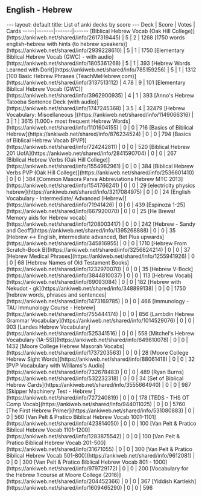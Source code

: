 <h2>English  -  Hebrew</h2>
---
layout: default
title: List of anki decks by score
---
Deck | Score | Votes | Cards
-----|-------|-------|------
[Biblical Hebrew Vocab (Oak Hill College)](https://ankiweb.net/shared/info/2617319445) | 5 | 2 | 1268
[1750 words english-hebrew with hints (to hebrew speakers)](https://ankiweb.net/shared/info/2939228610) | 5 | 1 | 1750
[Elementary Biblical Hebrew Vocab (GWC) - with audio](https://ankiweb.net/shared/info/1805361268) | 5 | 1 | 393
[Hebrew Words Learned with Dorit](https://ankiweb.net/shared/info/785159256) | 5 | 1 | 1312
[100 Basic Hebrew Phrases (TeachMeHebrew.com)](https://ankiweb.net/shared/info/3137513112) | 4.78 | 9 | 101
[Elementary Biblical Hebrew Vocab (GWC)](https://ankiweb.net/shared/info/3962900935) | 4 | 1 | 393
[Anno's Hebrew Tatoeba Sentence Deck (with audio)](https://ankiweb.net/shared/info/1747245368) | 3.5 | 4 | 32479
[Hebrew Vocabulary: Miscellaneous ](https://ankiweb.net/shared/info/1149066316) | 3 | 1 | 3615
[1.000+ most frequent Hebrew Words](https://ankiweb.net/shared/info/1101604155) | 0 | 0 | 716
[Basics of Biblical Hebrew](https://ankiweb.net/shared/info/876234524) | 0 | 0 | 794
[Basics of Biblical Hebrew Vocab (PVP)](https://ankiweb.net/shared/info/724242811) | 0 | 0 | 520
[Biblical Hebrew 201 UofA](https://ankiweb.net/shared/info/2841590704) | 0 | 0 | 267
[Biblical Hebrew Verbs (Oak Hill College)](https://ankiweb.net/shared/info/1554982961) | 0 | 0 | 384
[Biblical Hebrew Verbs PVP (Oak Hill College)](https://ankiweb.net/shared/info/2536601410) | 0 | 0 | 384
[Common Masora Parva Abbreviations Hebrew MTC 2013](https://ankiweb.net/shared/info/1541766241) | 0 | 0 | 29
[electricity physics hebrew](https://ankiweb.net/shared/info/3217084975) | 0 | 0 | 24
[English Vocabulary - Intermediate/ Advanced (Hebrew)](https://ankiweb.net/shared/info/71941426) | 0 | 0 | 439
[Espinoza 1-25](https://ankiweb.net/shared/info/667920070) | 0 | 0 | 25
[He Brews! Memory aids for Hebrew vocab](https://ankiweb.net/shared/info/1208003417) | 0 | 0 | 242
[Hebrew - Sandy and Geoff](https://ankiweb.net/shared/info/1395268888) | 0 | 0 | 35
[Hebrew <-> English, intermediate advanced, Bet Plus upwards](https://ankiweb.net/shared/info/345816955) | 0 | 0 | 1710
[Hebrew From Scratch-Book B](https://ankiweb.net/shared/info/3256824214) | 0 | 0 | 37
[Hebrew Medical Phrases](https://ankiweb.net/shared/info/1255941926) | 0 | 0 | 68
[Hebrew Names of Old Testament Books](https://ankiweb.net/shared/info/1232970070) | 0 | 0 | 35
[Hebrew V-Bock](https://ankiweb.net/shared/info/3844810037) | 0 | 0 | 113
[Hebrew Vocab](https://ankiweb.net/shared/info/69093084) | 0 | 0 | 182
[Hebrew with Nekudot - gk](https://ankiweb.net/shared/info/348899138) | 0 | 0 | 1750
[hebrew words, phrases and sentences](https://ankiweb.net/shared/info/1473169785) | 0 | 0 | 466
[Immunology - TAU Immunology Course - Hebrew](https://ankiweb.net/shared/info/755444174) | 0 | 0 | 856
[Lambdin Hebrew Grammar Vocabulary](https://ankiweb.net/shared/info/1014529076) | 0 | 0 | 903
[Landes Hebrew Vocabulary](https://ankiweb.net/shared/info/525341516) | 0 | 0 | 558
[Mitchel's Hebrew Vocabulary (1A-5S)](https://ankiweb.net/shared/info/649610078) | 0 | 0 | 1432
[Moore College Hebrew Masorah Vocabs](https://ankiweb.net/shared/info/1737203563) | 0 | 0 | 28
[Moore College Hebrew Sight Words](https://ankiweb.net/shared/info/88061418) | 0 | 0 | 32
[PVP Vocabulary with Williams's Audio](https://ankiweb.net/shared/info/732678483) | 0 | 0 | 489
[Ryan Burns](https://ankiweb.net/shared/info/532232318) | 0 | 0 | 34
[Set of Biblical Hebrew Cards](https://ankiweb.net/shared/info/3555664940) | 0 | 0 | 987
[Skipper Machinery Test - Hebrew ](https://ankiweb.net/shared/info/727240819) | 0 | 0 | 178
[TEDS - THS OT Comp Vocab](https://ankiweb.net/shared/info/944011025) | 0 | 0 | 5760
[The First Hebrew Primer](https://ankiweb.net/shared/info/531080883) | 0 | 0 | 560
[Van Pelt & Pratico Biblical Hebrew Vocab 1001-1101](https://ankiweb.net/shared/info/423814050) | 0 | 0 | 100
[Van Pelt & Pratico Biblical Hebrew Vocab 1101-1200](https://ankiweb.net/shared/info/1283875542) | 0 | 0 | 100
[Van Pelt & Pratico Biblical Hebrew Vocab 201-500](https://ankiweb.net/shared/info/31671055) | 0 | 0 | 300
[Van Pelt & Pratico Biblical Hebrew Vocab 501-800](https://ankiweb.net/shared/info/9612081) | 0 | 0 | 300
[Van Pelt & Pratico Biblical Hebrew Vocab 801 - 1000](https://ankiweb.net/shared/info/979729172) | 0 | 0 | 200
[Vocabulary for the Hebrew 1 course at Moore College (2016)](https://ankiweb.net/shared/info/204452366) | 0 | 0 | 367
[Yiddish Kartlekh](https://ankiweb.net/shared/info/1609465290) | 0 | 0 | 596
